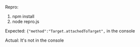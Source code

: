 Repro:

1. npm install
2. node repro.js

Expected: `{"method":"Target.attachedToTarget",` in the console

Actual: It's not in the console
